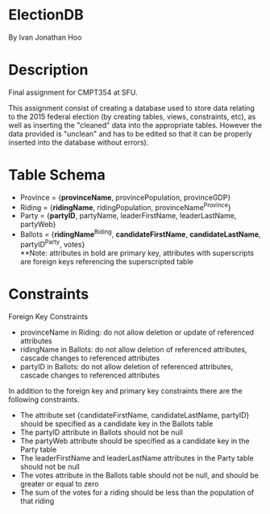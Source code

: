 # ElectionDB
By Ivan Jonathan Hoo

# Description
Final assignment for CMPT354 at SFU.

This assignment consist of creating a database used to store data relating to the 2015 federal election (by creating tables, views, constraints, etc), as well as inserting the "cleaned" data into the appropriate tables. However the data provided is "unclean" and has to be edited so that it can be properly inserted into the database without errors).

# Table Schema
- Province = {**provinceName**, provincePopulation, provinceGDP}
- Riding = {**ridingName**, ridingPopulation, provinceName<sup>Province</sup>}
- Party = {**partyID**, partyName, leaderFirstName, leaderLastName, partyWeb}
- Ballots = {**ridingName**<sup>Riding</sup>, **candidateFirstName**, **candidateLastName**, partyID<sup>Party</sup>,  votes}
<br/>**Note: attributes in bold are primary key, attributes with superscripts are foreign keys referencing the superscripted table

# Constraints
Foreign Key Constraints
- provinceName in Riding: do not allow deletion or update of referenced attributes
- ridingName in Ballots: do not allow deletion of referenced attributes, cascade changes to referenced attributes
- partyID in Ballots: do not allow deletion of referenced attributes, cascade changes to referenced attributes
 
In addition to the foreign key and primary key constraints there are the following constraints.
- The attribute set {candidateFirstName, candidateLastName, partyID} should be specified as a candidate key in the Ballots table
- The  partyID attribute in Ballots should not be null
- The  partyWeb attribute should be specified as a candidate key in the Party table
- The leaderFirstName and leaderLastName attributes in the Party table should not be null
- The votes attribute in the Ballots table should not be null, and should be greater or equal to zero
- The sum of the votes for a riding should be less than the population of that riding
